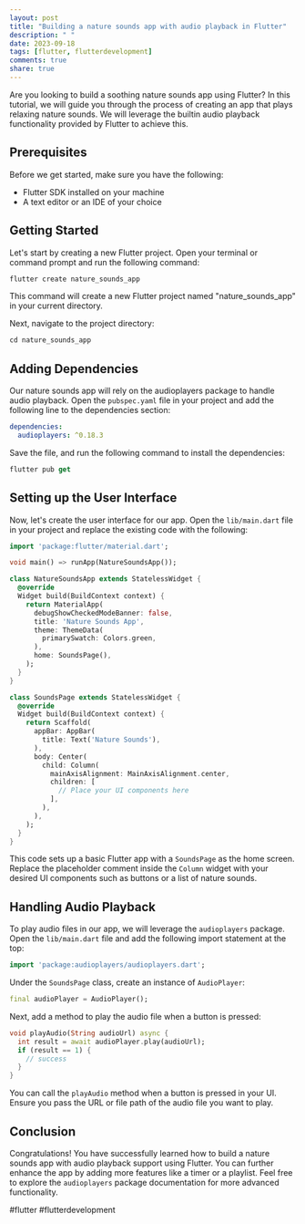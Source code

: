```yaml
---
layout: post
title: "Building a nature sounds app with audio playback in Flutter"
description: " "
date: 2023-09-18
tags: [flutter, flutterdevelopment]
comments: true
share: true
---
```


Are you looking to build a soothing nature sounds app using Flutter? In this tutorial, we will guide you through the process of creating an app that plays relaxing nature sounds. We will leverage the builtin audio playback functionality provided by Flutter to achieve this.

## Prerequisites

Before we get started, make sure you have the following:

- Flutter SDK installed on your machine
- A text editor or an IDE of your choice

## Getting Started

Let's start by creating a new Flutter project. Open your terminal or command prompt and run the following command:

```dart
flutter create nature_sounds_app
```

This command will create a new Flutter project named "nature_sounds_app" in your current directory.

Next, navigate to the project directory:

```dart
cd nature_sounds_app
```

## Adding Dependencies

Our nature sounds app will rely on the audioplayers package to handle audio playback. Open the `pubspec.yaml` file in your project and add the following line to the dependencies section:

```yaml
dependencies:
  audioplayers: ^0.18.3
```

Save the file, and run the following command to install the dependencies:

```dart
flutter pub get
```

## Setting up the User Interface

Now, let's create the user interface for our app. Open the `lib/main.dart` file in your project and replace the existing code with the following:

```dart
import 'package:flutter/material.dart';

void main() => runApp(NatureSoundsApp());

class NatureSoundsApp extends StatelessWidget {
  @override
  Widget build(BuildContext context) {
    return MaterialApp(
      debugShowCheckedModeBanner: false,
      title: 'Nature Sounds App',
      theme: ThemeData(
        primarySwatch: Colors.green,
      ),
      home: SoundsPage(),
    );
  }
}

class SoundsPage extends StatelessWidget {
  @override
  Widget build(BuildContext context) {
    return Scaffold(
      appBar: AppBar(
        title: Text('Nature Sounds'),
      ),
      body: Center(
        child: Column(
          mainAxisAlignment: MainAxisAlignment.center,
          children: [
            // Place your UI components here
          ],
        ),
      ),
    );
  }
}
```

This code sets up a basic Flutter app with a `SoundsPage` as the home screen. Replace the placeholder comment inside the `Column` widget with your desired UI components such as buttons or a list of nature sounds.

## Handling Audio Playback

To play audio files in our app, we will leverage the `audioplayers` package. Open the `lib/main.dart` file and add the following import statement at the top:

```dart
import 'package:audioplayers/audioplayers.dart';
```

Under the `SoundsPage` class, create an instance of `AudioPlayer`:

```dart
final audioPlayer = AudioPlayer();
```

Next, add a method to play the audio file when a button is pressed:

```dart
void playAudio(String audioUrl) async {
  int result = await audioPlayer.play(audioUrl);
  if (result == 1) {
    // success
  }
}
```

You can call the `playAudio` method when a button is pressed in your UI. Ensure you pass the URL or file path of the audio file you want to play.

## Conclusion

Congratulations! You have successfully learned how to build a nature sounds app with audio playback support using Flutter. You can further enhance the app by adding more features like a timer or a playlist. Feel free to explore the `audioplayers` package documentation for more advanced functionality.

#flutter #flutterdevelopment